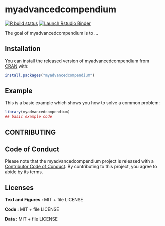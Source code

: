 
# myadvancedcompendium

<!-- badges: start -->
[![R build status](https://github.com/abolim/myadvancedcompendium/workflows/R-CMD-check/badge.svg)](https://github.com/abolim/myadvancedcompendium/actions)
[![Launch Rstudio Binder](http://mybinder.org/badge_logo.svg)](https://mybinder.org/v2/gh/abolim/myadvancedcompendium/master?urlpath=rstudio)
<!-- badges: end -->

The goal of myadvancedcompendium is to ...

## Installation

You can install the released version of myadvancedcompendium from [CRAN](https://CRAN.R-project.org) with:

``` r
install.packages("myadvancedcompendium")
```

## Example

This is a basic example which shows you how to solve a common problem:

``` r
library(myadvancedcompendium)
## basic example code
```
## CONTRIBUTING

## Code of Conduct

Please note that the myadvancedcompendium project is released with a [Contributor Code of Conduct](https://contributor-covenant.org/version/2/0/CODE_OF_CONDUCT.html). By contributing to this project, you agree to abide by its terms.

## Licenses

**Text and Figures :** MIT + file LICENSE

**Code :** MIT + file LICENSE

**Data :** MIT + file LICENSE

